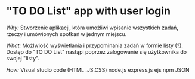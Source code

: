# "TO DO List" app with user login

_Why:_ 
Stworzenie aplikacji, która umożliwi wpisanie wszystkich zadań, rzeczy i umówionych spotkań w jednym miejscu.

_What:_
Możlwiość wyświetlania  i przypominania zadań w formie listy (?). Dostęp do "TO DO List" nastąpi poprzez zalogowanie się użytkownika do swojej "listy".

_How:_
Visual studio code (HTML .JS.CSS)
node.js
express.js
ejs
npm
JSON



